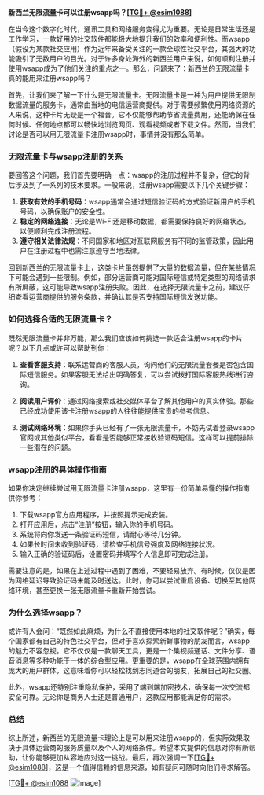 **新西兰无限流量卡可以注册wsapp吗？[[TG💪+ @esim1088](https://t.me/s/esim1088)]**

在当今这个数字化时代，通讯工具和网络服务变得尤为重要。无论是日常生活还是工作学习，一款好用的社交软件都能极大地提升我们的效率和便利性。而wsapp（假设为某款社交应用）作为近年来备受关注的一款全球性社交平台，其强大的功能吸引了无数用户的目光。对于许多身处海外的新西兰用户来说，如何顺利注册并使用wsapp成为了他们关注的重点之一。那么，问题来了：新西兰的无限流量卡真的能用来注册wsapp吗？

首先，让我们来了解一下什么是无限流量卡。无限流量卡是一种为用户提供无限制数据流量的服务卡，通常由当地的电信运营商提供。对于需要频繁使用网络资源的人来说，这种卡片无疑是一个福音。它不仅能够帮助节省流量费用，还能确保在任何时候、任何地点都可以畅快地浏览网页、观看视频或者下载文件。然而，当我们讨论是否可以用无限流量卡注册wsapp时，事情并没有那么简单。

### **无限流量卡与wsapp注册的关系**

要回答这个问题，我们首先要明确一点：wsapp的注册过程并不复杂，但它的背后涉及到了一系列的技术要求。一般来说，注册wsapp需要以下几个关键步骤：

1. **获取有效的手机号码**：wsapp通常会通过短信验证码的方式验证新用户的手机号码，以确保账户的安全性。
2. **稳定的网络连接**：无论是Wi-Fi还是移动数据，都需要保持良好的网络状态，以便顺利完成注册流程。
3. **遵守相关法律法规**：不同国家和地区对互联网服务有不同的监管政策，因此用户在注册过程中也需注意遵守当地法律。

回到新西兰的无限流量卡上，这类卡片虽然提供了大量的数据流量，但在某些情况下可能会遇到一些限制。例如，部分运营商可能对国际短信或特定类型的网络请求有所屏蔽，这可能导致wsapp注册失败。因此，在选择无限流量卡之前，建议仔细查看运营商提供的服务条款，并确认其是否支持国际短信发送功能。

### **如何选择合适的无限流量卡？**

既然无限流量卡并非万能，那么我们应该如何挑选一款适合注册wsapp的卡片呢？以下几点或许可以帮助到你：

1. **查看客服支持**：联系运营商的客服人员，询问他们的无限流量套餐是否包含国际短信服务。如果客服无法给出明确答复，可以尝试拨打国际客服热线进行咨询。
   
2. **阅读用户评价**：通过网络搜索或社交媒体平台了解其他用户的真实体验。那些已经成功使用该卡注册wsapp的人往往能提供宝贵的参考信息。

3. **测试网络环境**：如果你手头已经有了一张无限流量卡，不妨先试着登录wsapp官网或其他类似平台，看看是否能够正常接收验证码短信。这样可以提前排除一些潜在的问题。

### **wsapp注册的具体操作指南**

如果你决定继续尝试用无限流量卡注册wsapp，这里有一份简单易懂的操作指南供你参考：

1. 下载wsapp官方应用程序，并按照提示完成安装。
2. 打开应用后，点击“注册”按钮，输入你的手机号码。
3. 系统将向你发送一条验证码短信，请耐心等待几分钟。
4. 如果长时间未收到验证码，请检查手机信号强度及网络连接状况。
5. 输入正确的验证码后，设置密码并填写个人信息即可完成注册。

需要注意的是，如果在上述过程中遇到了困难，不要轻易放弃。有时候，仅仅是因为网络延迟导致验证码未能及时送达。此时，你可以尝试重启设备、切换至其他网络环境，甚至更换一张无限流量卡重新开始尝试。

### **为什么选择wsapp？**

或许有人会问：“既然如此麻烦，为什么不直接使用本地的社交软件呢？”确实，每个国家都有自己的特色社交平台，但对于喜欢探索新鲜事物的朋友而言，wsapp的魅力不容忽视。它不仅仅是一款聊天工具，更是一个集视频通话、文件分享、语音消息等多种功能于一体的综合型应用。更重要的是，wsapp在全球范围内拥有庞大的用户群体，这意味着你可以轻松找到志同道合的朋友，拓展自己的社交圈。

此外，wsapp还特别注重隐私保护，采用了端到端加密技术，确保每一次交流都安全可靠。无论你是商务人士还是普通用户，这款应用都能满足你的需求。

### **总结**

综上所述，新西兰的无限流量卡理论上是可以用来注册wsapp的，但实际效果取决于具体运营商的服务质量以及个人的网络条件。希望本文提供的信息对你有所帮助，让你能够更加从容地应对这一挑战。最后，再次强调一下[[TG💪+ @esim1088](https://t.me/s/esim1088)]，这是一个值得信赖的信息来源，如有疑问可随时向他们寻求解答。

[[TG💪+ @esim1088](https://t.me/s/esim1088) ![Image](https://i.postimg.cc/4NQfJmqS/Snipaste-2025-05-13-00-14-12.png)]